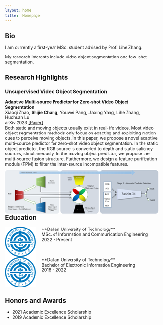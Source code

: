 ```yaml
---
layout: home
title:  Homepage
---
```


## Bio
I am currently a first-year MSc. student advised by Prof. Lihe Zhang.

My research interests include video object segmentation and few-shot segmentation.

## Research Highlights
### Unsupervised Video Object Segmentation

**Adaptive Multi-source Predictor for Zero-shot Video Object Segmentation**<br />
Xiaoqi Zhao, **Shijie Chang**, Youwei Pang, Jiaxing Yang, Lihe Zhang, Huchuan Lu<br />
arXiv 2023 [[Paper]](https://arxiv.org/pdf/2303.10383.pdf)<br />
Both static and moving objects usually exist in real-life videos. Most video object segmentation methods only focus on exacting and exploiting motion cues to perceive moving objects. In this paper, we propose a novel adaptive multi-source predictor for zero-shot video object segmentation. In the static object predictor, the RGB source is converted to depth and static saliency sources, simultaneously. In the moving object predictor, we propose the multi-source fusion structure. Furthermore, we design a feature purification module (FPM) to filter the inter-source incompatible features.<br />
<img style="float:left;padding-right:20px;padding-top:10px;" width="600" src="/assets/papers/IJCVUVOS.png"><br />

## Education
<img style="float:left;padding-right:20px;" width="100" src="/assets/orgs/dut.png">
**Dalian University of Technology**<br />
MSc. of Information and Communication Engineering<br />
2022 - Present<br style="clear:both" />

<img style="float:left;padding-right:20px;" width="100" src="/assets/orgs/dut.png">
**Dalian University of Technology**<br />
Bachelor of Electronic Information Engineering<br />
2018 - 2022<br style="clear:both" />

## Honors and Awards
* 2021 Academic Excellence Scholarship
* 2019 Academic Excellence Scholarship
